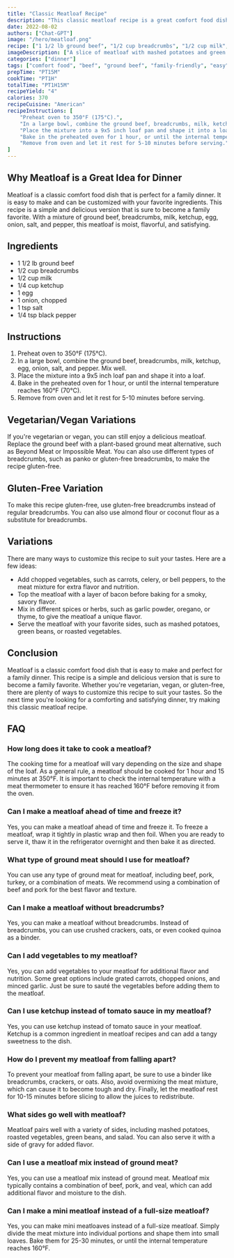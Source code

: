 ```yaml
---
title: "Classic Meatloaf Recipe"
description: "This classic meatloaf recipe is a great comfort food dish that is easy to make and perfect for a family dinner. With simple ingredients and easy-to-follow directions, this recipe is sure to become a family favorite."
date: 2022-08-02
authors: ["Chat-GPT"]
image: "/hero/meatloaf.png"
recipe: ["1 1/2 lb ground beef", "1/2 cup breadcrumbs", "1/2 cup milk", "1/4 cup ketchup", "1 egg", "1 onion, chopped", "1 tsp salt", "1/4 tsp black pepper"]
imageDescription: ["A slice of meatloaf with mashed potatoes and green beans"]
categories: ["dinner"]
tags: ["comfort food", "beef", "ground beef", "family-friendly", "easy"]
prepTime: "PT15M"
cookTime: "PT1H"
totalTime: "PT1H15M"
recipeYield: "4"
calories: 370
recipeCuisine: "American"
recipeInstructions: [
    "Preheat oven to 350°F (175°C).",
    "In a large bowl, combine the ground beef, breadcrumbs, milk, ketchup, egg, onion, salt, and pepper. Mix well.",
    "Place the mixture into a 9x5 inch loaf pan and shape it into a loaf.",
    "Bake in the preheated oven for 1 hour, or until the internal temperature reaches 160°F (70°C).",
    "Remove from oven and let it rest for 5-10 minutes before serving."
]
---
```


## Why Meatloaf is a Great Idea for Dinner

Meatloaf is a classic comfort food dish that is perfect for a family dinner. It is easy to make and can be customized with your favorite ingredients. This recipe is a simple and delicious version that is sure to become a family favorite. With a mixture of ground beef, breadcrumbs, milk, ketchup, egg, onion, salt, and pepper, this meatloaf is moist, flavorful, and satisfying.

## Ingredients

- 1 1/2 lb ground beef
- 1/2 cup breadcrumbs
- 1/2 cup milk
- 1/4 cup ketchup
- 1 egg
- 1 onion, chopped
- 1 tsp salt
- 1/4 tsp black pepper

## Instructions

1. Preheat oven to 350°F (175°C).
2. In a large bowl, combine the ground beef, breadcrumbs, milk, ketchup, egg, onion, salt, and pepper. Mix well.
3. Place the mixture into a 9x5 inch loaf pan and shape it into a loaf.
4. Bake in the preheated oven for 1 hour, or until the internal temperature reaches 160°F (70°C).
5. Remove from oven and let it rest for 5-10 minutes before serving.

## Vegetarian/Vegan Variations

If you're vegetarian or vegan, you can still enjoy a delicious meatloaf. Replace the ground beef with a plant-based ground meat alternative, such as Beyond Meat or Impossible Meat. You can also use different types of breadcrumbs, such as panko or gluten-free breadcrumbs, to make the recipe gluten-free.

## Gluten-Free Variation

To make this recipe gluten-free, use gluten-free breadcrumbs instead of regular breadcrumbs. You can also use almond flour or coconut flour as a substitute for breadcrumbs.

## Variations

There are many ways to customize this recipe to suit your tastes. Here are a few ideas:

- Add chopped vegetables, such as carrots, celery, or bell peppers, to the meat mixture for extra flavor and nutrition.
- Top the meatloaf with a layer of bacon before baking for a smoky, savory flavor.
- Mix in different spices or herbs, such as garlic powder, oregano, or thyme, to give the meatloaf a unique flavor.
- Serve the meatloaf with your favorite sides, such as mashed potatoes, green beans, or roasted vegetables.

## Conclusion

Meatloaf is a classic comfort food dish that is easy to make and perfect for a family dinner. This recipe is a simple and delicious version that is sure to become a family favorite. Whether you're vegetarian, vegan, or gluten-free, there are plenty of ways to customize this recipe to suit your tastes. So the next time you're looking for a comforting and satisfying dinner, try making this classic meatloaf recipe.

## FAQ

### How long does it take to cook a meatloaf?

The cooking time for a meatloaf will vary depending on the size and shape of the loaf. As a general rule, a meatloaf should be cooked for 1 hour and 15 minutes at 350°F. It is important to check the internal temperature with a meat thermometer to ensure it has reached 160°F before removing it from the oven.

### Can I make a meatloaf ahead of time and freeze it?

Yes, you can make a meatloaf ahead of time and freeze it. To freeze a meatloaf, wrap it tightly in plastic wrap and then foil. When you are ready to serve it, thaw it in the refrigerator overnight and then bake it as directed.

### What type of ground meat should I use for meatloaf?

You can use any type of ground meat for meatloaf, including beef, pork, turkey, or a combination of meats. We recommend using a combination of beef and pork for the best flavor and texture.

### Can I make a meatloaf without breadcrumbs?

Yes, you can make a meatloaf without breadcrumbs. Instead of breadcrumbs, you can use crushed crackers, oats, or even cooked quinoa as a binder.

### Can I add vegetables to my meatloaf?

Yes, you can add vegetables to your meatloaf for additional flavor and nutrition. Some great options include grated carrots, chopped onions, and minced garlic. Just be sure to sauté the vegetables before adding them to the meatloaf.

### Can I use ketchup instead of tomato sauce in my meatloaf?

Yes, you can use ketchup instead of tomato sauce in your meatloaf. Ketchup is a common ingredient in meatloaf recipes and can add a tangy sweetness to the dish.

### How do I prevent my meatloaf from falling apart?

To prevent your meatloaf from falling apart, be sure to use a binder like breadcrumbs, crackers, or oats. Also, avoid overmixing the meat mixture, which can cause it to become tough and dry. Finally, let the meatloaf rest for 10-15 minutes before slicing to allow the juices to redistribute.

### What sides go well with meatloaf?

Meatloaf pairs well with a variety of sides, including mashed potatoes, roasted vegetables, green beans, and salad. You can also serve it with a side of gravy for added flavor.

### Can I use a meatloaf mix instead of ground meat?

Yes, you can use a meatloaf mix instead of ground meat. Meatloaf mix typically contains a combination of beef, pork, and veal, which can add additional flavor and moisture to the dish.

### Can I make a mini meatloaf instead of a full-size meatloaf?

Yes, you can make mini meatloaves instead of a full-size meatloaf. Simply divide the meat mixture into individual portions and shape them into small loaves. Bake them for 25-30 minutes, or until the internal temperature reaches 160°F.